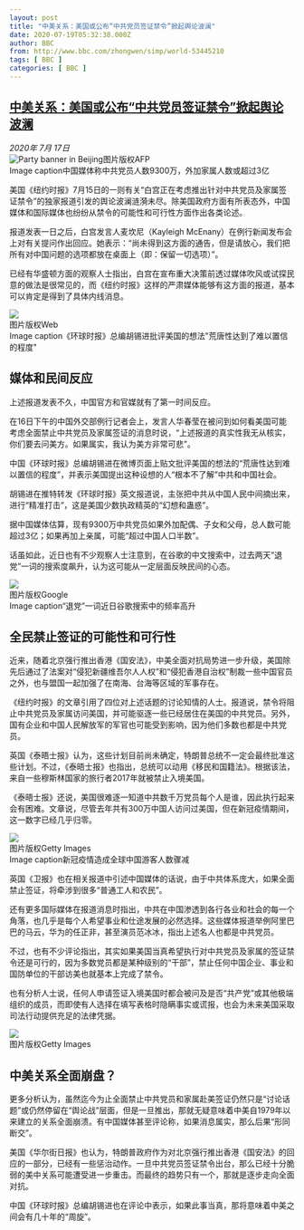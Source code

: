 ```yaml
---
layout: post
title: "中美关系：美国或公布“中共党员签证禁令”掀起舆论波澜"
date: 2020-07-19T05:32:38.000Z
author: BBC
from: http://www.bbc.com/zhongwen/simp/world-53445210
tags: [ BBC ]
categories: [ BBC ]
---
```

<!--1595136758000-->
[中美关系：美国或公布“中共党员签证禁令”掀起舆论波澜](http://www.bbc.com/zhongwen/simp/world-53445210)
------

<div>
<div><i>2020年 7月 17日</i></div><div><div class="story-body__inner" property="articleBody"><div class="media-landscape has-caption full-width lead"><span class="image-and-copyright-container"><img class="js-image-replace" alt="Party banner in Beijing" src="https://images.weserv.nl/?url=ichef.bbci.co.uk/news/640/cpsprodpb/0732/production/_113424810_70eedaad-2fc8-4d01-9a50-2d25e777df53.jpg"><span class="off-screen">图片版权</span><span class="story-image-copyright">AFP</span></span><figcaption class="media-caption"><span class="off-screen">Image caption</span><span class="media-caption__text">中国媒体称中共党员人数9300万，外加家属人数或超过3亿</span></figcaption></div><p class="story-body__introduction">美国《纽约时报》7月15日的一则有关“白宫正在考虑推出针对中共党员及家属签证禁令”的独家报道引发的舆论波澜涟漪未尽。除美国政府方面有所表态外，中国媒体和国际媒体也纷纷从禁令的可能性和可行性方面作出各类论述。</p><div id="bbccom_mpu_3" class="bbccom_slot mpu-ad" aria-hidden="true"><div class="bbccom_advert"></div></div><p>报道发表一日之后，白宫发言人麦坎尼（Kayleigh McEnany）在例行新闻发布会上对有关提问作出回应。她表示：“尚未得到这方面的通告，但是请放心，我们把所有对中国问题的选项都放在桌面上（即：保留一切选项）”。</p><p>已经有华盛顿方面的观察人士指出，白宫在宣布重大决策前透过媒体吹风或试探民意的做法是很常见的，而《纽约时报》这样的严肃媒体能够有这方面的报道，基本可以肯定是得到了具体内线消息。 </p><div id="bbccom_mpu_1_2" class="bbccom_slot mpu-ad" aria-hidden="true"><div class="bbccom_advert"></div></div><div class="media-landscape has-caption full-width"><span class="image-and-copyright-container"><img src="https://images.weserv.nl/?url=ichef.bbci.co.uk/news/640/cpsprodpb/149E/production/_113487250_1d41948a-66eb-4d56-b7ba-30c125bf309d.jpg"><br><span class="off-screen">图片版权</span><span class="story-image-copyright">Web</span></span><figcaption class="media-caption"><span class="off-screen">Image caption</span><span class="media-caption__text">《环球时报》总编胡锡进批评美国的想法"荒唐性达到了难以置信的程度"</span></figcaption></div><h2 class="story-body__crosshead">媒体和民间反应</h2><p>上述报道发表不久，中国官方和官媒就有了第一时间反应。</p><p>在16日下午的中国外交部例行记者会上，发言人华春莹在被问到如何看美国可能考虑全面禁止中共党员及家属签证的消息时说，“上述报道的真实性我无从核实，你们要去问美方。如果属实，我认为美方非常可悲”。 </p><p>中国《环球时报》总编胡锡进在微博页面上贴文批评美国的想法的“荒唐性达到难以置信的程度”，并表示美国提出这种设想的人“根本不了解”中共和中国社会。</p><p>胡锡进在推特转发《环球时报》英文报道说，主张把中共从中国人民中间摘出来，进行“精准打击”，这是美国少数执政精英的“幻想和蛊惑”。</p><p>据中国媒体估算，现有9300万中共党员如果外加配偶、子女和父母，总人数可能超过3亿；如果再加上亲属，可能“超过中国人口半数”。</p><p>话虽如此，近日也有不少观察人士注意到，在谷歌的中文搜索中，过去两天“退党”一词的搜索度飙升，认为这可能从一定层面反映民间的心态。</p><div class="media-landscape has-caption full-width"><span class="image-and-copyright-container"><img src="https://images.weserv.nl/?url=ichef.bbci.co.uk/news/640/cpsprodpb/CEDE/production/_113485925_f4a94a68-d5d6-443e-bc7a-5c30a5a4e1ea.jpg"><br><span class="off-screen">图片版权</span><span class="story-image-copyright">Google</span></span><figcaption class="media-caption"><span class="off-screen">Image caption</span><span class="media-caption__text">“退党”一词近日谷歌搜索中的频率高升</span></figcaption></div><h2 class="story-body__crosshead">全民禁止签证的可能性和可行性</h2><p>近来，随着北京强行推出香港《国安法》，中美全面对抗局势进一步升级，美国除先后通过了法案对“侵犯新疆维吾尔人人权”和“侵犯香港自治权”制裁一些中国官员之外，也与盟国一起加强了在南海、台海等区域的军事存在。</p><p> 《纽约时报》的文章引用了四位对上述话题的讨论知情的人士。报道说，禁令将阻止中共党员及家属访问美国，并可能驱逐一些已经居住在美国的中共党员。另外，国有企业和中国人民解放军的军官也可能受到影响，因为他们多数也都是中共党员。</p><p> 英国《泰晤士报》认为，这些计划目前尚未确定，特朗普总统不一定会最终批准这些计划。不过，《泰晤士报》也指出，总统可以动用《移民和国籍法》。根据该法，来自一些穆斯林国家的旅行者2017年就被禁止入境美国。</p><p> 《泰晤士报》还说，美国很难逐一知道中共数千万党员每个人是谁，因此执行起来会有困难。文章说，尽管去年共有300万中国人访问过美国，但在新冠疫情期间，这一数字已经几乎归零。</p><div class="media-landscape has-caption full-width"><span class="image-and-copyright-container"><img src="https://images.weserv.nl/?url=ichef.bbci.co.uk/news/640/cpsprodpb/5552/production/_113424812_49173e32-1402-4be8-8146-273f6a96997b.jpg"><br><span class="off-screen">图片版权</span><span class="story-image-copyright">Getty Images</span></span><figcaption class="media-caption"><span class="off-screen">Image caption</span><span class="media-caption__text">新冠疫情造成全球中国游客人数骤减</span></figcaption></div><p>英国《卫报》也在相关报道中引述中国媒体的话说，由于中共体系庞大，如果全面禁止签证，将牵涉到很多“普通工人和农民”。</p><p>还有更多国际媒体在报道消息时指出，中共在中国渗透到各行各业和社会的每一个角落，也几乎是每个人希望事业和仕途发展的必然选择。这些媒体报道举例阿里巴巴的马云，华为的任正非，甚至演员范冰冰，指出上述名人也都是中共党员。</p><p>不过，也有不少评论指出，其实如果美国当真希望执行对中共党员及家属的签证禁令还是可行的，因为多数党员都是某种级别的“干部”，禁止任何中国企业、事业和国防单位的干部访美也就基本上完成了禁令。</p><p>也有分析人士说，任何人申请签证入境美国时都会被问及是否“共产党”或其他极端组织的成员，而即使有人选择在填写表格时隐瞒事实或谎报，也会为未来美国采取司法行动提供充足的法律凭据。</p><div class="media-landscape no-caption full-width"><span class="image-and-copyright-container"><img src="https://images.weserv.nl/?url=ichef.bbci.co.uk/news/640/cpsprodpb/13785/production/_113394797_trumphongkong.jpg"><br><span class="off-screen">图片版权</span><span class="story-image-copyright">Getty Images</span></span></div><h2 class="story-body__crosshead">中美关系全面崩盘？ </h2><p>更多分析认为，虽然迄今为止全面禁止中共党员和家属赴美签证仍然只是“讨论话题”或仍然停留在“舆论战”层面，但是一旦推出，那就无疑意味着中美自1979年以来建立的关系全面崩溃。有中国媒体甚至评论称，如果消息属实，那么后果“形同断交”。</p><p>美国《华尔街日报》也认为，特朗普政府作为对北京强行推出香港《国安法》的回应的一部分，已经有一些惩治动作。一旦中共党员签证禁令出台，那么已经十分脆弱的美中关系可能遭受进一步重击。而最终的趋势只有一个，那就是逐步走向全面对抗。</p><p>中国《环球时报》总编胡锡进也在评论中表示，如果此事当真，那将意味着中美之间会有几十年的“周旋”。</p></div></div>
</div>
